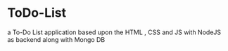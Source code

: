 # ToDo-List
a To-Do List application based upon the HTML , CSS and JS with NodeJS as backend along with Mongo DB
